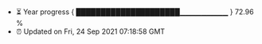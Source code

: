 - ⏳ Year progress { █████████████████████▁▁▁▁▁▁▁▁▁ } 72.96 %
- ⏰ Updated on Fri, 24 Sep 2021 07:18:58 GMT

